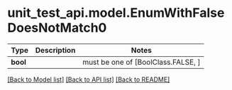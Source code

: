 # unit_test_api.model.EnumWithFalseDoesNotMatch0

Type | Description | Notes
------------- | ------------- | -------------
**bool** |  |  must be one of [BoolClass.FALSE, ]

[[Back to Model list]](../../README.md#documentation-for-models) [[Back to API list]](../../README.md#documentation-for-api-endpoints) [[Back to README]](../../README.md)

